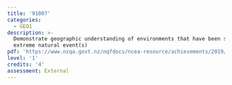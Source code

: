```yaml
---
title: '91007'
categories:
  - GEO1
description: >-
  Demonstrate geographic understanding of environments that have been shaped by
  extreme natural event(s)
pdf: 'https://www.nzqa.govt.nz/nqfdocs/ncea-resource/achievements/2019/as91007.pdf'
level: '1'
credits: '4'
assessment: External
---
```


